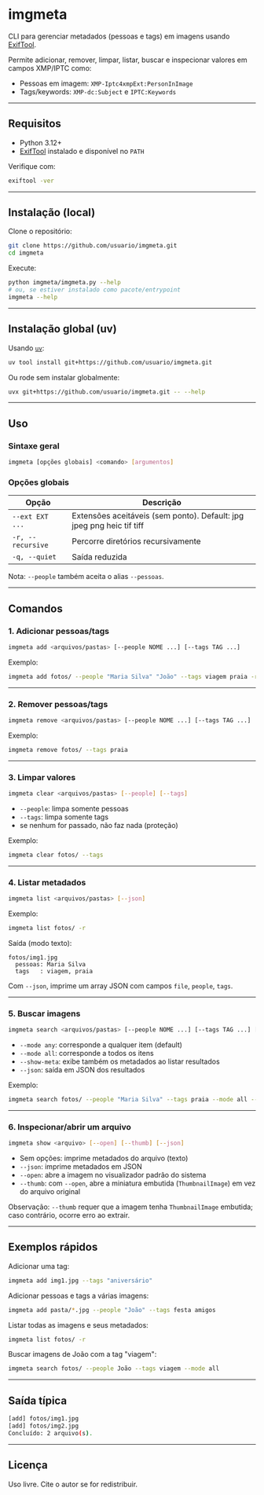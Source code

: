 # imgmeta

CLI para gerenciar metadados (pessoas e tags) em imagens usando [ExifTool](https://exiftool.org).

Permite adicionar, remover, limpar, listar, buscar e inspecionar valores em campos XMP/IPTC como:

- Pessoas em imagem: `XMP-Iptc4xmpExt:PersonInImage`
- Tags/keywords: `XMP-dc:Subject` e `IPTC:Keywords`

---

## Requisitos

- Python 3.12+
- [ExifTool](https://exiftool.org) instalado e disponível no `PATH`

Verifique com:

```bash
exiftool -ver
```

---

## Instalação (local)

Clone o repositório:

```bash
git clone https://github.com/usuario/imgmeta.git
cd imgmeta
```

Execute:

```bash
python imgmeta/imgmeta.py --help
# ou, se estiver instalado como pacote/entrypoint
imgmeta --help
```

---

## Instalação global (uv)

Usando [`uv`](https://github.com/astral-sh/uv):

```bash
uv tool install git+https://github.com/usuario/imgmeta.git
```

Ou rode sem instalar globalmente:

```bash
uvx git+https://github.com/usuario/imgmeta.git -- --help
```

---

## Uso

### Sintaxe geral

```bash
imgmeta [opções globais] <comando> [argumentos]
```

### Opções globais

| Opção             | Descrição                                                        |
| ----------------- | ---------------------------------------------------------------- |
| `--ext EXT ...`   | Extensões aceitáveis (sem ponto). Default: jpg jpeg png heic tif tiff |
| `-r, --recursive` | Percorre diretórios recursivamente                              |
| `-q, --quiet`     | Saída reduzida                                                  |

Nota: `--people` também aceita o alias `--pessoas`.

---

## Comandos

### 1. Adicionar pessoas/tags

```bash
imgmeta add <arquivos/pastas> [--people NOME ...] [--tags TAG ...]
```

Exemplo:

```bash
imgmeta add fotos/ --people "Maria Silva" "João" --tags viagem praia -r
```

---

### 2. Remover pessoas/tags

```bash
imgmeta remove <arquivos/pastas> [--people NOME ...] [--tags TAG ...]
```

Exemplo:

```bash
imgmeta remove fotos/ --tags praia
```

---

### 3. Limpar valores

```bash
imgmeta clear <arquivos/pastas> [--people] [--tags]
```

- `--people`: limpa somente pessoas
- `--tags`: limpa somente tags
- se nenhum for passado, não faz nada (proteção)

Exemplo:

```bash
imgmeta clear fotos/ --tags
```

---

### 4. Listar metadados

```bash
imgmeta list <arquivos/pastas> [--json]
```

Exemplo:

```bash
imgmeta list fotos/ -r
```

Saída (modo texto):

```
fotos/img1.jpg
  pessoas: Maria Silva
  tags   : viagem, praia
```

Com `--json`, imprime um array JSON com campos `file`, `people`, `tags`.

---

### 5. Buscar imagens

```bash
imgmeta search <arquivos/pastas> [--people NOME ...] [--tags TAG ...] [--mode any|all] [--show-meta] [--json]
```

- `--mode any`: corresponde a qualquer item (default)
- `--mode all`: corresponde a todos os itens
- `--show-meta`: exibe também os metadados ao listar resultados
- `--json`: saída em JSON dos resultados

Exemplo:

```bash
imgmeta search fotos/ --people "Maria Silva" --tags praia --mode all --show-meta
```

---

### 6. Inspecionar/abrir um arquivo

```bash
imgmeta show <arquivo> [--open] [--thumb] [--json]
```

- Sem opções: imprime metadados do arquivo (texto)
- `--json`: imprime metadados em JSON
- `--open`: abre a imagem no visualizador padrão do sistema
- `--thumb`: com `--open`, abre a miniatura embutida (`ThumbnailImage`) em vez do arquivo original

Observação: `--thumb` requer que a imagem tenha `ThumbnailImage` embutida; caso contrário, ocorre erro ao extrair.

---

## Exemplos rápidos

Adicionar uma tag:

```bash
imgmeta add img1.jpg --tags "aniversário"
```

Adicionar pessoas e tags a várias imagens:

```bash
imgmeta add pasta/*.jpg --people "João" --tags festa amigos
```

Listar todas as imagens e seus metadados:

```bash
imgmeta list fotos/ -r
```

Buscar imagens de João com a tag "viagem":

```bash
imgmeta search fotos/ --people João --tags viagem --mode all
```

---

## Saída típica

```bash
[add] fotos/img1.jpg
[add] fotos/img2.jpg
Concluído: 2 arquivo(s).
```

---

## Licença

Uso livre. Cite o autor se for redistribuir.

